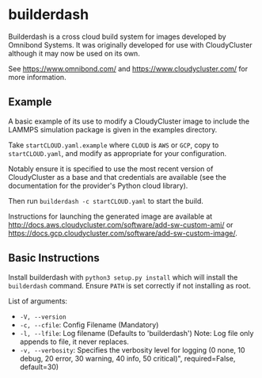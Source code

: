 # builderdash

Builderdash is a cross cloud build system for images developed by
Omnibond Systems.  It was originally developed for use with
CloudyCluster although it may now be used on its own.

See https://www.omnibond.com/ and https://www.cloudycluster.com/ for
more information.

## Example

A basic example of its use to modify a CloudyCluster image to include
the LAMMPS simulation package is given in the examples directory.

Take `startCLOUD.yaml.example` where `CLOUD` is `AWS` or `GCP`, copy to
`startCLOUD.yaml`, and modify as appropriate for your configuration.

Notably ensure it is specified to use the most recent version of
CloudyCluster as a base and that credentials are available (see the
documentation for the provider's Python cloud library).

Then run `builderdash -c startCLOUD.yaml` to start the build.

Instructions for launching the generated image are available at
http://docs.aws.cloudycluster.com/software/add-sw-custom-ami/ or
https://docs.gcp.cloudycluster.com/software/add-sw-custom-image/.

## Basic Instructions

Install builderdash with `python3 setup.py install` which will install
the `builderdash` command.  Ensure `PATH` is set correctly if not
installing
as root.

List of arguments:  

* `-V, --version`
* `-c, --cfile`: Config Filename (Mandatory)  
* `-l, --lfile`: Log filename (Defaults to 'builderdash')  Note: Log
  file only appends to file, it never replaces.  
* `-v, --verbosity`: Specifies the verbosity level for logging (0 none,
  10 debug, 20 error, 30 warning, 40 info, 50 critical)",
  required=False, default=30)
